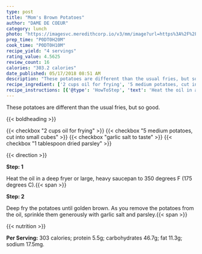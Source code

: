 ```yaml
---
type: post
title: "Mom's Brown Potatoes"
author: "DAME DE COEUR"
category: lunch
photo: "https://imagesvc.meredithcorp.io/v3/mm/image?url=https%3A%2F%2Fimages.media-allrecipes.com%2Fuserphotos%2F305178.jpg"
prep_time: "P0DT0H20M"
cook_time: "P0DT0H10M"
recipe_yield: "4 servings"
rating_value: 4.5625
review_count: 16
calories: "303.2 calories"
date_published: 05/17/2018 08:51 AM
description: "These potatoes are different than the usual fries, but so good."
recipe_ingredient: ['2 cups oil for frying', '5 medium potatoes, cut into small cubes', 'garlic salt to taste', '1 tablespoon dried parsley']
recipe_instructions: [{'@type': 'HowToStep', 'text': 'Heat the oil in a deep fryer or large, heavy saucepan to 350 degrees F (175 degrees C).\n'}, {'@type': 'HowToStep', 'text': 'Deep fry the potatoes until golden brown. As you remove the potatoes from the oil, sprinkle them generously with garlic salt and parsley.\n'}]
---
```


These potatoes are different than the usual fries, but so good. 

{{< boldheading >}}

{{< checkbox "2 cups oil for frying" >}}
{{< checkbox "5  medium potatoes, cut into small cubes" >}}
{{< checkbox "garlic salt to taste" >}}
{{< checkbox "1 tablespoon dried parsley" >}}


{{< direction >}}

**Step: 1**

Heat the oil in a deep fryer or large, heavy saucepan to 350 degrees F (175 degrees C).{{< span >}}

**Step: 2**

Deep fry the potatoes until golden brown. As you remove the potatoes from the oil, sprinkle them generously with garlic salt and parsley.{{< span >}}

{{< nutrition >}}

**Per Serving:** 303 calories; protein 5.5g; carbohydrates 46.7g; fat 11.3g; sodium 17.5mg.